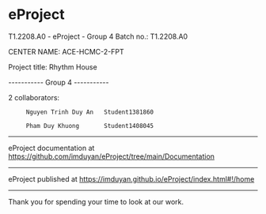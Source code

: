 # eProject
T1.2208.A0 - eProject - Group 4
Batch no.: T1.2208.A0

CENTER NAME: ACE-HCMC-2-FPT

Project title: Rhythm House

----------- Group 4 -----------

2 collaborators:

         Nguyen Trinh Duy An   Student1381860

         Pham Duy Khuong       Student1408045

---------------------------------

eProject documentation at https://github.com/imduyan/eProject/tree/main/Documentation

---------------------------------

eProject published at https://imduyan.github.io/eProject/index.html#!/home

---------------------------------

Thank you for spending your time to look at our work.
